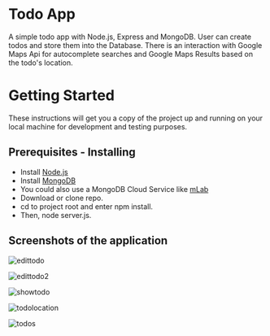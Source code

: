 # Todo App 
A simple todo app with Node.js, Express and MongoDB. User can create todos and store them into the Database. There is an interaction with Google Maps Api for autocomplete searches and Google Maps Results based on the todo's location.

# Getting Started 
These instructions will get you a copy of the project up and running on your local machine for development and testing purposes. 

## Prerequisites - Installing 
<ul>
  <li>Install <a href="https://nodejs.org/en/">Node.js</a> </li>
  <li>Install <a href="https://www.mongodb.com/download-center#atlas/">MongoDB</a> </li>
  <li>You could also use a MongoDB Cloud Service like <a href="https://mlab.com/">mLab</a></li>
  <li>Download or clone repo.</li>
  <li>cd to project root and enter npm install.</li>
  <li>Then, node server.js.</li>
</ul>

## Screenshots of the application 

![edittodo](https://user-images.githubusercontent.com/39594630/40584431-1294c986-61a9-11e8-9d4f-f6b5f949527c.jpg)

![edittodo2](https://user-images.githubusercontent.com/39594630/40584435-2fb02b8c-61a9-11e8-8ce6-3425fe57e750.jpg)

![showtodo](https://user-images.githubusercontent.com/39594630/40584438-45b36228-61a9-11e8-84bd-66aa91ff447b.jpg)

![todolocation](https://user-images.githubusercontent.com/39594630/40584440-559d8b50-61a9-11e8-8d29-b18e314929fe.jpg)

![todos](https://user-images.githubusercontent.com/39594630/40584447-6a8359c8-61a9-11e8-9864-19a1cd0bd288.jpg)
